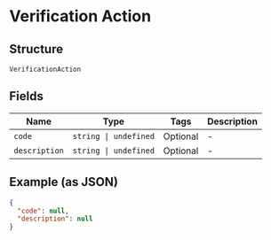 
# Verification Action

## Structure

`VerificationAction`

## Fields

| Name | Type | Tags | Description |
|  --- | --- | --- | --- |
| `code` | `string \| undefined` | Optional | - |
| `description` | `string \| undefined` | Optional | - |

## Example (as JSON)

```json
{
  "code": null,
  "description": null
}
```

